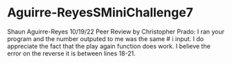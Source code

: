 # Aguirre-ReyesSMiniChallenge7


Shaun Aguirre-Reyes
10/19/22
Peer Review by Christopher Prado: I ran  your program and the number outputed to me was the same # i input. I do appreciate the fact that the play again function does work. I believe the error on the reverse it is between lines 18-21.